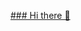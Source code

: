 [### Hi there 👋](https://capsule-render.vercel.app/api?type=waving&height=300&color=0:d2bae5,100:b6c5e8&text=qysim&section=footer&reversal=true&fontColor=F5f5f5)

